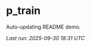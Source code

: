 # p_train

Auto-updating README demo.

<!--START_SECTION:status-->
_Last run: 2025-09-30 18:31 UTC_
<!--END_SECTION:status-->
































































































































































































































































































































































































































































































































































































































































































































































































































































































